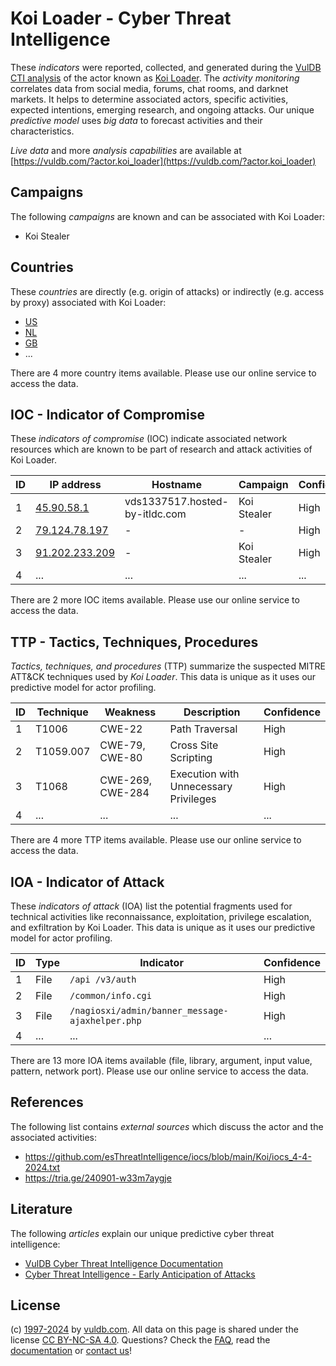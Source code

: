 # Koi Loader - Cyber Threat Intelligence

These _indicators_ were reported, collected, and generated during the [VulDB CTI analysis](https://vuldb.com/?kb.cti) of the actor known as [Koi Loader](https://vuldb.com/?actor.koi_loader). The _activity monitoring_ correlates data from social media, forums, chat rooms, and darknet markets. It helps to determine associated actors, specific activities, expected intentions, emerging research, and ongoing attacks. Our unique _predictive model_ uses _big data_ to forecast activities and their characteristics.

_Live data_ and more _analysis capabilities_ are available at [https://vuldb.com/?actor.koi_loader](https://vuldb.com/?actor.koi_loader)

## Campaigns

The following _campaigns_ are known and can be associated with Koi Loader:

* Koi Stealer

## Countries

These _countries_ are directly (e.g. origin of attacks) or indirectly (e.g. access by proxy) associated with Koi Loader:

* [US](https://vuldb.com/?country.us)
* [NL](https://vuldb.com/?country.nl)
* [GB](https://vuldb.com/?country.gb)
* ...

There are 4 more country items available. Please use our online service to access the data.

## IOC - Indicator of Compromise

These _indicators of compromise_ (IOC) indicate associated network resources which are known to be part of research and attack activities of Koi Loader.

ID | IP address | Hostname | Campaign | Confidence
-- | ---------- | -------- | -------- | ----------
1 | [45.90.58.1](https://vuldb.com/?ip.45.90.58.1) | vds1337517.hosted-by-itldc.com | Koi Stealer | High
2 | [79.124.78.197](https://vuldb.com/?ip.79.124.78.197) | - | - | High
3 | [91.202.233.209](https://vuldb.com/?ip.91.202.233.209) | - | Koi Stealer | High
4 | ... | ... | ... | ...

There are 2 more IOC items available. Please use our online service to access the data.

## TTP - Tactics, Techniques, Procedures

_Tactics, techniques, and procedures_ (TTP) summarize the suspected MITRE ATT&CK techniques used by _Koi Loader_. This data is unique as it uses our predictive model for actor profiling.

ID | Technique | Weakness | Description | Confidence
-- | --------- | -------- | ----------- | ----------
1 | T1006 | CWE-22 | Path Traversal | High
2 | T1059.007 | CWE-79, CWE-80 | Cross Site Scripting | High
3 | T1068 | CWE-269, CWE-284 | Execution with Unnecessary Privileges | High
4 | ... | ... | ... | ...

There are 4 more TTP items available. Please use our online service to access the data.

## IOA - Indicator of Attack

These _indicators of attack_ (IOA) list the potential fragments used for technical activities like reconnaissance, exploitation, privilege escalation, and exfiltration by Koi Loader. This data is unique as it uses our predictive model for actor profiling.

ID | Type | Indicator | Confidence
-- | ---- | --------- | ----------
1 | File | `/api /v3/auth` | High
2 | File | `/common/info.cgi` | High
3 | File | `/nagiosxi/admin/banner_message-ajaxhelper.php` | High
4 | ... | ... | ...

There are 13 more IOA items available (file, library, argument, input value, pattern, network port). Please use our online service to access the data.

## References

The following list contains _external sources_ which discuss the actor and the associated activities:

* https://github.com/esThreatIntelligence/iocs/blob/main/Koi/iocs_4-4-2024.txt
* https://tria.ge/240901-w33m7aygje

## Literature

The following _articles_ explain our unique predictive cyber threat intelligence:

* [VulDB Cyber Threat Intelligence Documentation](https://vuldb.com/?kb.cti)
* [Cyber Threat Intelligence - Early Anticipation of Attacks](https://www.scip.ch/en/?labs.20201022)

## License

(c) [1997-2024](https://vuldb.com/?kb.changelog) by [vuldb.com](https://vuldb.com/?kb.about). All data on this page is shared under the license [CC BY-NC-SA 4.0](https://creativecommons.org/licenses/by-nc-sa/4.0/). Questions? Check the [FAQ](https://vuldb.com/?kb.faq), read the [documentation](https://vuldb.com/?kb) or [contact us](https://vuldb.com/?contact)!
